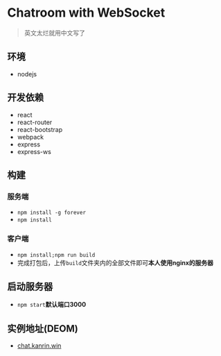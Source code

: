 # Chatroom with WebSocket


>英文太烂就用中文写了  

## 环境
- nodejs

## 开发依赖
- react
- react-router
- react-bootstrap
- webpack
- express
- express-ws

## 构建
### 服务端
- `npm install -g forever`
- `npm install`
### 客户端
- `npm install;npm run build`
- 完成打包后，上传`build`文件夹内的全部文件即可**本人使用nginx的服务器**

## 启动服务器
- `npm start`**默认端口3000**

## 实例地址(DEOM)
- [chat.kanrin.win](http://chat.kanrin.win/)
